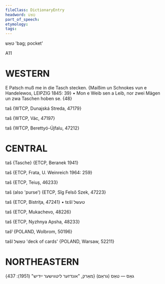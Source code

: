 ```yaml
---
fileClass: DictionaryEntry
headword: טאַש
part_of_speech: 
etymology: 
tags: 
---
```

טאַש
'bag; pocket'

A11

WESTERN
========

E Patsch muß me in die Tasch stecken.
{Maißim un Schnokes vun e Handelewos, LEIPZIG 1845: 39}
	•	Mon e Weib sen a Leib, nor zwei Mägen un zwa Taschen hoben se. {48}

taš {WTCP, Dunajská Streda, 47179}

taš {WTCP, Vác, 47197}

taš {WTCP, Berettyó-Újfalu, 47212}

CENTRAL
========

taš {Tasche} {ETCP, Beranek 1941}

taš {ETCP, Frata, U. Weinreich 1964: 259}

taš {ETCP, Teiuș, 46233}

taš (also 'purse') {ETCP, Sîg Felső Szek, 47223}

taš {ETCP, Bistriţa, 47241}
	•	tɛšl טעשל

taš {ETCP, Mukachevo, 48226}

taš {ETCP, Nyzhnya Apsha, 48233}

tašʲ {POLAND, Wolbrom, 50196}

tašl טאַשל 'deck of cards' {POLAND, Warsaw, 52211}

NORTHEASTERN
==============

גאַס — טאַס (גראַם)
{מאַרק, "אונדזער ליטווישער ייִדיש" (1951): 437}
